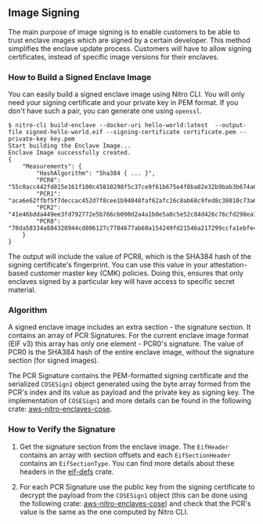 ## Image Signing

The main purpose of image signing is to enable customers to be
able to trust enclave images which are signed by a certain
developer. This method simplifies the enclave update process.
Customers will have to allow signing certificates, instead
of specific image versions for their enclaves.

### How to Build a Signed Enclave Image

You can easily build a signed enclave image using Nitro CLI.
You will only need your signing certificate and your private
key in PEM format. If you don't have such a pair, you can
generate one using `openssl`.

```
$ nitro-cli build-enclave --docker-uri hello-world:latest  --output-file signed-hello-world.eif --signing-certificate certificate.pem --private-key key.pem
Start building the Enclave Image...
Enclave Image successfully created.
{
	"Measurements": {
		"HashAlgorithm": "Sha384 { ... }",
		"PCR0": "55c0acc442fd815e161f100c45810298f5c37ce9f61b675e4f8ba82e32b9bab3b674a6ef557eaa7db7577221683bbe9f",
		"PCR1": "aca6e62ffbf5f7deccac452d7f8cee1b94048faf62afc16c8ab68c9fed8c38010c73a669f9a36e596032f0b973d21895",
		"PCR2": "41e46bdda449ee3fd792772e5b766cb090d2a4a1b0e5a0c5e52c84d426c76cfd298ea725500a107e71399697df2ae2eb",
		"PCR8": "70da58334a884328944cd806127c7784677ab60a154249fd21546a217299ccfa1ebfe4fa96a163bf41d3bcfaebe68f6f"
	}
}
```

The output will include the value of PCR8, which is the SHA384
hash of the signing certificate's fingerprint. You can use
this value in your attestation-based customer master key (CMK)
policies. Doing this, ensures that only enclaves signed by a
particular key will have access to specific secret material.

### Algorithm

A signed enclave image includes an extra section - the signature
section. It contains an array of PCR Signatures. For the current
enclave image format (EIF v3) this array has only one element -
PCR0's signature. The value of PCR0 is the SHA384 hash of
the entire enclave image, without the signature section (for
signed images).

The PCR Signature contains the PEM-formatted signing certificate
and the serialized `COSESign1` object generated using the byte array
formed from the PCR's index and its value as payload and the
private key as signing key. The implementation of `COSESign1`
and more details can be found in the following crate:
[aws-nitro-enclaves-cose](https://github.com/awslabs/aws-nitro-enclaves-cose).

### How to Verify the Signature

1. Get the signature section from the enclave image. The `EifHeader`
contains an array with section offsets and each `EifSectionHeader`
contains an `EifSectionType`. You can find more details about these
headers in the [eif-defs](../eif_defs) crate.

2. For each PCR Signature use the public key from the signing
certificate to decrypt the payload from the `COSESign1` object
(this can be done using the following crate:
[aws-nitro-enclaves-cose](https://github.com/awslabs/aws-nitro-enclaves-cose))
and check that the PCR's value is the same as the one computed by
Nitro CLI.
